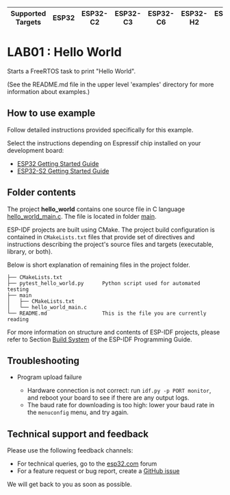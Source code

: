 | Supported Targets | ESP32 | ESP32-C2 | ESP32-C3 | ESP32-C6 | ESP32-H2 | ESP32-S2 | ESP32-S3 |
| ----------------- | ----- | -------- | -------- | -------- | -------- | -------- | -------- |

# LAB01 : Hello World 

Starts a FreeRTOS task to print "Hello World".

(See the README.md file in the upper level 'examples' directory for more information about examples.)

## How to use example

Follow detailed instructions provided specifically for this example.

Select the instructions depending on Espressif chip installed on your development board:

- [ESP32 Getting Started Guide](https://docs.espressif.com/projects/esp-idf/en/stable/get-started/index.html)
- [ESP32-S2 Getting Started Guide](https://docs.espressif.com/projects/esp-idf/en/latest/esp32s2/get-started/index.html)


## Folder contents

The project **hello_world** contains one source file in C language [hello_world_main.c](main/hello_world_main.c). The file is located in folder [main](main).

ESP-IDF projects are built using CMake. The project build configuration is contained in `CMakeLists.txt` files that provide set of directives and instructions describing the project's source files and targets (executable, library, or both).

Below is short explanation of remaining files in the project folder.

```
├── CMakeLists.txt
├── pytest_hello_world.py      Python script used for automated testing
├── main
│   ├── CMakeLists.txt
│   └── hello_world_main.c
└── README.md                  This is the file you are currently reading
```

For more information on structure and contents of ESP-IDF projects, please refer to Section [Build System](https://docs.espressif.com/projects/esp-idf/en/latest/esp32/api-guides/build-system.html) of the ESP-IDF Programming Guide.

## Troubleshooting

* Program upload failure

    * Hardware connection is not correct: run `idf.py -p PORT monitor`, and reboot your board to see if there are any output logs.
    * The baud rate for downloading is too high: lower your baud rate in the `menuconfig` menu, and try again.

## Technical support and feedback

Please use the following feedback channels:

* For technical queries, go to the [esp32.com](https://esp32.com/) forum
* For a feature request or bug report, create a [GitHub issue](https://github.com/espressif/esp-idf/issues)

We will get back to you as soon as possible.

